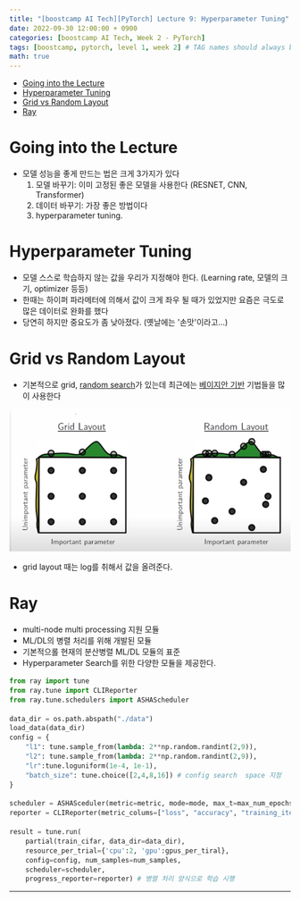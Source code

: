 ```yaml
---
title: "[boostcamp AI Tech][PyTorch] Lecture 9: Hyperparameter Tuning"
date: 2022-09-30 12:00:00 + 0900
categories: [boostcamp AI Tech, Week 2 - PyTorch]
tags: [boostcamp, pytorch, level 1, week 2] # TAG names should always be lowercase
math: true
---
```


- [Going into the Lecture](#going-into-the-lecture)
- [Hyperparameter Tuning](#hyperparameter-tuning)
- [Grid vs Random Layout](#grid-vs-random-layout)
- [Ray](#ray)

# Going into the Lecture

- 모델 성능을 좋게 만드는 법은 크게 3가지가 있다
  1. 모델 바꾸기: 이미 고정된 좋은 모델을 사용한다 (RESNET, CNN, Transformer)
  2. 데이터 바꾸기: 가장 좋은 방법이다
  3. hyperparameter tuning.

# Hyperparameter Tuning

- 모델 스스로 학습하지 않는 값을 우리가 지정해야 한다. (Learning rate, 모델의 크기, optimizer 등등)
- 한때는 하이퍼 파라메터에 의해서 값이 크게 좌우 될 때가 있었지만 요즘은 극도로 많은 데이터로 완화를 했다
- 당연히 하지만 중요도가 좀 낮아졌다. (옛날에는 '손맛'이라고...)

# Grid vs Random Layout

- 기본적으로 grid, [random search](https://dl.acm.org/doi/pdf/10.5555/2188385.2188395)가 있는데 최근에는 [베이지안 기반](http://proceedings.mlr.press/v80/falkner18a/falkner18a.pdf) 기법들을 많이 사용한다

![](/assets/img/boostcamp/2022-09-30-20-47-43.png)

- grid layout 때는 log를 취해서 값을 올려준다.

# Ray

- multi-node multi processing 지원 모듈
- ML/DL의 병렬 처리를 위해 개발된 모듈
- 기본적으롤 현재의 분산병렬 ML/DL 모듈의 표준
- Hyperparameter Search를 위한 다양한 모듈을 제공한다.

```python
from ray import tune
from ray.tune import CLIReporter
from ray.tune.schedulers import ASHAScheduler

data_dir = os.path.abspath("./data")
load_data(data_dir)
config = {
    "l1": tune.sample_from(lambda: 2**np.random.randint(2,9)),
    "l2": tune.sample_from(lambda: 2**np.random.randint(2,9)),
    "lr":tune.loguniform(1e-4, 1e-1),
    "batch_size": tune.choice([2,4,8,16]) # config search  space 지정
}

scheduler = ASHASceduler(metric=metric, mode=mode, max_t=max_num_epochs, grace_period=1, reduction_factor=2) # 학습 스케줄링 알고리즘 지정
reporter = CLIReporter(metric_colums=["loss", "accuracy", "training_iteration"]) # 결과 출력 양식

result = tune.run(
    partial(train_cifar, data_dir=data_dir),
    resource_per_trial={'cpu':2, 'gpu':gpus_per_tiral},
    config=config, num_samples=num_samples,
    scheduler=scheduler,
    progress_reporter=reporter) # 병렬 처리 양식으로 학습 시행
```
-----------------------------------


